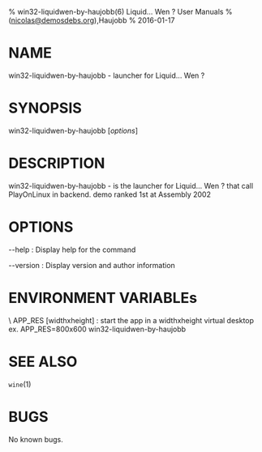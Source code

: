 % win32-liquidwen-by-haujobb(6) Liquid... Wen ? User Manuals
%  (nicolas@demosdebs.org),Haujobb
% 2016-01-17

# NAME
win32-liquidwen-by-haujobb - launcher for Liquid... Wen ?

# SYNOPSIS
win32-liquidwen-by-haujobb [*options*]

# DESCRIPTION
win32-liquidwen-by-haujobb - is the launcher for Liquid... Wen ? that call PlayOnLinux in backend.
demo ranked 1st at Assembly 2002

# OPTIONS
\--help
:   Display help for the command

\--version
:   Display version and author information

# ENVIRONMENT VARIABLEs
\ APP_RES [widthxheight]
:	start the app in a widthxheight virtual desktop  
	ex. APP_RES=800x600 win32-liquidwen-by-haujobb

# SEE ALSO
`wine`(1)

# BUGS
No known bugs.
